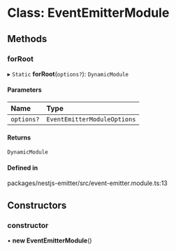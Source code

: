 # Class: EventEmitterModule

## Methods

### forRoot

▸ `Static` **forRoot**(`options?`): `DynamicModule`

#### Parameters

| Name | Type |
| :------ | :------ |
| `options?` | `EventEmitterModuleOptions` |

#### Returns

`DynamicModule`

#### Defined in

packages/nestjs-emitter/src/event-emitter.module.ts:13

## Constructors

### constructor

• **new EventEmitterModule**()
